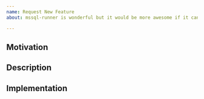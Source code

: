 ```yaml
---
name: Request New Feature
about: mssql-runner is wonderful but it would be more awesome if it can do this...

---
```


## Motivation

<!-- Describe how this would be helpful for future users by citing some use-cases. -->

## Description

<!-- Describe its functionality or how would you like this new feature to be presented.  -->

## Implementation

<!-- You may suggest technical changes that needs to be made for this new feature.  -->